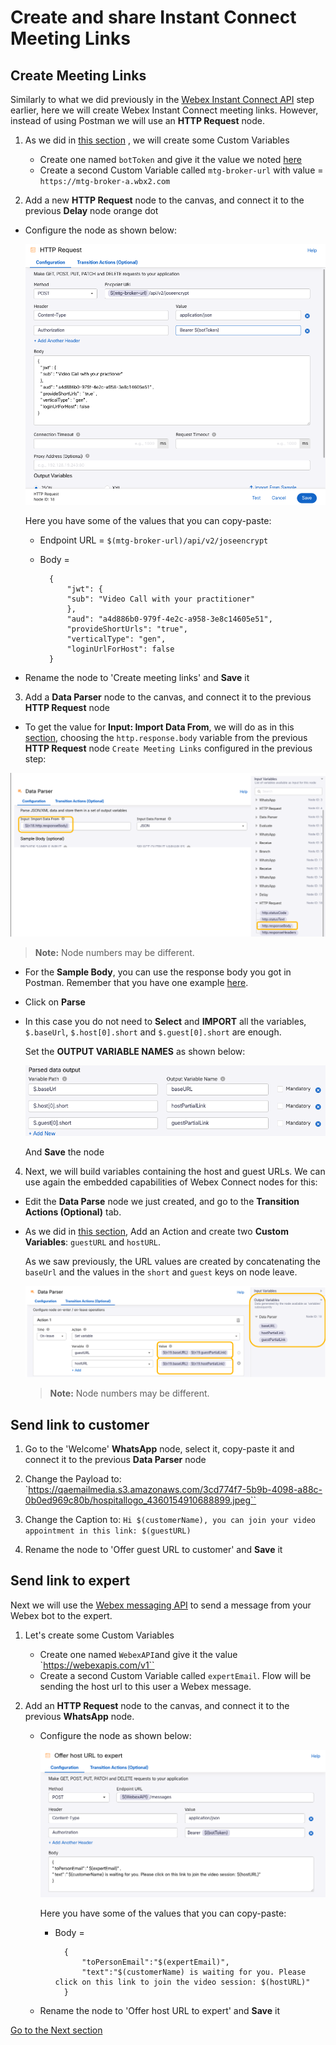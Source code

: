 # Create and share Instant Connect Meeting Links

## Create Meeting Links

Similarly to what we did previously in the [Webex Instant Connect API](04-instantconnectapi.md) step earlier, here we will create Webex Instant Connect meeting links.  However, instead of using Postman we will use an **HTTP Request** node. 

1. As we did in [this section](08-connectflow-03.md#get-customer-data) , we will create some Custom Variables
    - Create one named `botToken` and give it the value we noted [here](04-instantconnectapi.md#create-your-bot)
    - Create a second Custom Variable called `mtg-broker-url` with value = `https://mtg-broker-a.wbx2.com`

2. Add a new **HTTP Request** node to the canvas, and connect it to the previous **Delay** node orange dot

- Configure the node as shown below:

    ![Creating Meeting Links](images/create-meeting-links.png)

    Here you have some of the values that you can copy-paste:

    - Endpoint URL = `$(mtg-broker-url)/api/v2/joseencrypt`
    - Body = 

            {
                "jwt": {
                "sub": "Video Call with your practitioner"
                },
                "aud": "a4d886b0-979f-4e2c-a958-3e8c14605e51",
                "provideShortUrls": "true",
                "verticalType": "gen",
                "loginUrlForHost": false
            }

- Rename the node to 'Create meeting links' and **Save** it

3. Add a **Data Parser** node to the canvas, and connect it to the previous **HTTP Request** node

- To get the value for **Input: Import Data From**, we will do as in this [section](08-connectflow-03.md#get-customer-data), choosing the `http.response.body` variable from the previous **HTTP Request** node `Create Meeting Links` configured in the previous step:

![Data Parser node setup](images/data-parser-ic.png)

> **Note:** Node numbers may be different.

- For the **Sample Body**, you can use the response body you got in Postman. Remember that you have one example [here](04-instantconnectapi.md#construct-the-meeting-urls).

- Click on **Parse**

- In this case you do not need to **Select** and **IMPORT** all the variables, `$.baseUrl`, `$.host[0].short` and `$.guest[0].short` are enough.

    Set the **OUTPUT VARIABLE NAMES** as shown below:

    ![alt text](images/data-parser-ic-vars.png)

    And **Save** the node

4. Next, we will build variables containing the host and guest URLs. We can use again the embedded capabilities of Webex Connect nodes for this:

- Edit the  **Data Parse** node we just created, and go to the **Transition Actions (Optional)** tab.

- As we did in [this section](09-connectflow-04.md#offer-scheduling-options), Add an Action and create two **Custom Variables**: `guestURL` and `hostURL`.

    As we saw previously, the URL values are created by concatenating the `baseUrl` and the values in the `short` and `guest` keys on node leave.
        
    ![Variable Creation](images/create-vars-ic-links.png)

   > **Note:** Node numbers may be different.

## Send link to customer

1. Go to the 'Welcome' **WhatsApp** node, select it, copy-paste it and connect it to the previous **Data Parser** node

2. Change the Payload to: `https://qaemailmedia.s3.amazonaws.com/3cd774f7-5b9b-4098-a88c-0b0ed969c80b/hospitallogo_4360154910688899.jpeg``

3. Change the Caption to: `Hi $(customerName), you can join your video appointment in this link: $(guestURL)`

4. Rename the node to 'Offer guest URL to customer' and **Save** it

## Send link to expert

Next we will use the [Webex messaging API](https://developer.webex.com/docs/api/v1/messages/create-a-message) to send a message from your Webex bot to the expert.

1. Let's create some Custom Variables

    - Create one named `WebexAPI`and give it the value `https://webexapis.com/v1``
    - Create a second Custom Variable called `expertEmail`. Flow will be sending the host url to this user a Webex message.

2. Add an **HTTP Request** node to the canvas, and connect it to the previous **WhatsApp** node.

    - Configure the node as shown below:

        ![HTTP Request for Webex](images/http-request-webex.png)

        Here you have some of the values that you can copy-paste:

        - Body = 

                {
                    "toPersonEmail":"$(expertEmail)",
                    "text":"$(customerName) is waiting for you. Please click on this link to join the video session: $(hostURL)"
                }  
    - Rename the node to 'Offer host URL to expert' and **Save** it

[Go to the Next section](./11-connectflow-06.md)